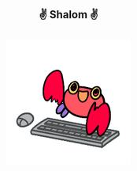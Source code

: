<div id="header" align="center">
	<h2> ✌️ Shalom ✌️ <h2>
	<img src="assets/crab_chilling.gif" width = "50%" />
</div>
